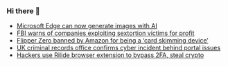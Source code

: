 ### Hi there 👋

<!--START_SECTION:feed-->
* [Microsoft Edge can now generate images with AI](https://www.bleepingcomputer.com/news/microsoft/microsoft-edge-can-now-generate-images-with-ai/)
* [FBI warns of companies exploiting sextortion victims for profit](https://www.bleepingcomputer.com/news/security/fbi-warns-of-companies-exploiting-sextortion-victims-for-profit/)
* [Flipper Zero banned by Amazon for being a ‘card skimming device’](https://www.bleepingcomputer.com/news/technology/flipper-zero-banned-by-amazon-for-being-a-card-skimming-device-/)
* [UK criminal records office confirms cyber incident behind portal issues](https://www.bleepingcomputer.com/news/security/uk-criminal-records-office-confirms-cyber-incident-behind-portal-issues/)
* [Hackers use Rilide browser extension to bypass 2FA, steal crypto](https://www.bleepingcomputer.com/news/security/hackers-use-rilide-browser-extension-to-bypass-2fa-steal-crypto/)
<!--END_SECTION:feed-->

<!--
**frankenk/frankenk** is a ✨ _special_ ✨ repository because its `README.md` (this file) appears on your GitHub profile.

Here are some ideas to get you started:

- 🔭 I’m currently working on ...
- 🌱 I’m currently learning ...
- 👯 I’m looking to collaborate on ...
- 🤔 I’m looking for help with ...
- 💬 Ask me about ...
- 📫 How to reach me: ...
- 😄 Pronouns: ...
- ⚡ Fun fact: ...
-->



